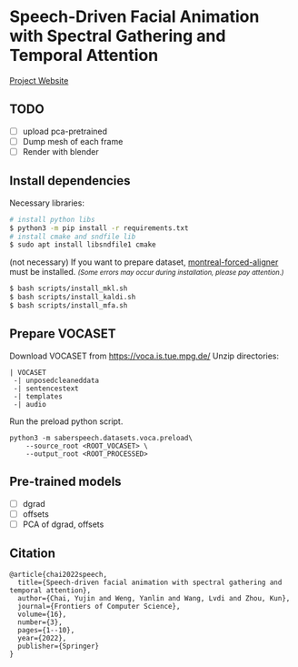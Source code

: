 # Speech-Driven Facial Animation with Spectral Gathering and Temporal Attention

[Project Website](https://chaiyujin.github.io/sdfa)

## TODO
- [ ] upload pca-pretrained
- [ ] Dump mesh of each frame
- [ ] Render with blender

## Install dependencies
Necessary libraries:
```bash
# install python libs
$ python3 -m pip install -r requirements.txt
# install cmake and sndfile lib
$ sudo apt install libsndfile1 cmake
```

(not necessary) If you want to prepare dataset, [montreal-forced-aligner](https://montreal-forced-aligner.readthedocs.io/) must be installed. <small>*(Some errors may occur during installation, please pay attention.)*</small>
```bash
$ bash scripts/install_mkl.sh
$ bash scripts/install_kaldi.sh
$ bash scripts/install_mfa.sh
```

## Prepare VOCASET
Download VOCASET from https://voca.is.tue.mpg.de/
Unzip directories:
```
| VOCASET
 -| unposedcleaneddata
 -| sentencestext
 -| templates
 -| audio
```
Run the preload python script.
```
python3 -m saberspeech.datasets.voca.preload\
    --source_root <ROOT_VOCASET> \
    --output_root <ROOT_PROCESSED>
```

## Pre-trained models
- [ ] dgrad
- [ ] offsets
- [ ] PCA of dgrad, offsets

## Citation
```
@article{chai2022speech,
  title={Speech-driven facial animation with spectral gathering and temporal attention},
  author={Chai, Yujin and Weng, Yanlin and Wang, Lvdi and Zhou, Kun},
  journal={Frontiers of Computer Science},
  volume={16},
  number={3},
  pages={1--10},
  year={2022},
  publisher={Springer}
}
```
